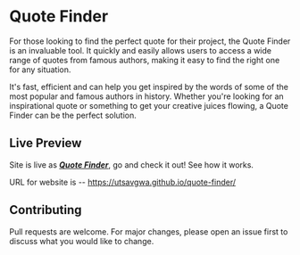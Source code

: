 # Quote Finder

For those looking to find the perfect quote for their project, the Quote Finder is an invaluable tool. It quickly and easily allows users to access a wide range of quotes from famous authors, making it easy to find the right one for any situation.

It's fast, efficient and can help you get inspired by the words of some of the most popular and famous authors in history. Whether you're looking for an inspirational quote or something to get your creative juices flowing, a Quote Finder can be the perfect solution.

## Live Preview

Site is live as [**_Quote Finder_**](https://utsavgwa.github.io/quote-finder/), go and check it out!
See how it works.

URL for website is --
https://utsavgwa.github.io/quote-finder/

## Contributing

Pull requests are welcome. For major changes, please open an issue first to discuss what you would like to change.
